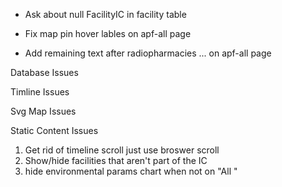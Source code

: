 - Ask about null FacilityIC in facility table

- Fix map pin hover lables on apf-all page

- Add remaining text after radiopharmacies ... on apf-all page

Database Issues

Timline Issues

Svg Map Issues

Static Content Issues

1. Get rid of timeline scroll just use broswer scroll
2. Show/hide facilities that aren't part of the IC
3. hide environmental params chart when not on "All <IC>"
